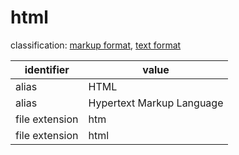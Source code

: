 # html
classification: [markup format](markup.md), [text format](text.md)

| identifier     | value
| -------------- | -----
| alias          | HTML
| alias          | Hypertext Markup Language
| file extension | htm
| file extension | html